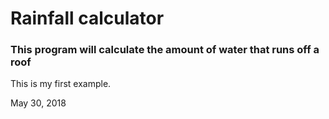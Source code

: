 # Rainfall calculator
### This program will calculate the amount of water that runs off a roof

This is my first example.

May 30, 2018
